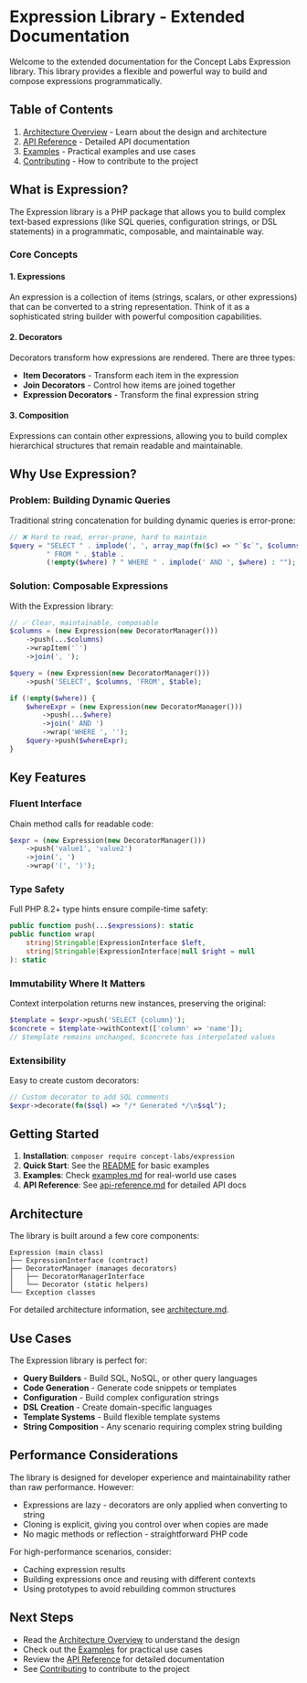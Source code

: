 # Expression Library - Extended Documentation

Welcome to the extended documentation for the Concept Labs Expression library. This library provides a flexible and powerful way to build and compose expressions programmatically.

## Table of Contents

1. [Architecture Overview](architecture.md) - Learn about the design and architecture
2. [API Reference](api-reference.md) - Detailed API documentation
3. [Examples](examples.md) - Practical examples and use cases
4. [Contributing](contributing.md) - How to contribute to the project

## What is Expression?

The Expression library is a PHP package that allows you to build complex text-based expressions (like SQL queries, configuration strings, or DSL statements) in a programmatic, composable, and maintainable way.

### Core Concepts

#### 1. Expressions

An expression is a collection of items (strings, scalars, or other expressions) that can be converted to a string representation. Think of it as a sophisticated string builder with powerful composition capabilities.

#### 2. Decorators

Decorators transform how expressions are rendered. There are three types:
- **Item Decorators** - Transform each item in the expression
- **Join Decorators** - Control how items are joined together
- **Expression Decorators** - Transform the final expression string

#### 3. Composition

Expressions can contain other expressions, allowing you to build complex hierarchical structures that remain readable and maintainable.

## Why Use Expression?

### Problem: Building Dynamic Queries

Traditional string concatenation for building dynamic queries is error-prone:

```php
// ❌ Hard to read, error-prone, hard to maintain
$query = "SELECT " . implode(', ', array_map(fn($c) => "`$c`", $columns)) . 
         " FROM " . $table . 
         (!empty($where) ? " WHERE " . implode(' AND ', $where) : "");
```

### Solution: Composable Expressions

With the Expression library:

```php
// ✅ Clear, maintainable, composable
$columns = (new Expression(new DecoratorManager()))
    ->push(...$columns)
    ->wrapItem('`')
    ->join(', ');

$query = (new Expression(new DecoratorManager()))
    ->push('SELECT', $columns, 'FROM', $table);

if (!empty($where)) {
    $whereExpr = (new Expression(new DecoratorManager()))
        ->push(...$where)
        ->join(' AND ')
        ->wrap('WHERE ', '');
    $query->push($whereExpr);
}
```

## Key Features

### Fluent Interface

Chain method calls for readable code:

```php
$expr = (new Expression(new DecoratorManager()))
    ->push('value1', 'value2')
    ->join(', ')
    ->wrap('(', ')');
```

### Type Safety

Full PHP 8.2+ type hints ensure compile-time safety:

```php
public function push(...$expressions): static
public function wrap(
    string|Stringable|ExpressionInterface $left, 
    string|Stringable|ExpressionInterface|null $right = null
): static
```

### Immutability Where It Matters

Context interpolation returns new instances, preserving the original:

```php
$template = $expr->push('SELECT {column}');
$concrete = $template->withContext(['column' => 'name']);
// $template remains unchanged, $concrete has interpolated values
```

### Extensibility

Easy to create custom decorators:

```php
// Custom decorator to add SQL comments
$expr->decorate(fn($sql) => "/* Generated */\n$sql");
```

## Getting Started

1. **Installation**: `composer require concept-labs/expression`
2. **Quick Start**: See the [README](../README.md) for basic examples
3. **Examples**: Check [examples.md](examples.md) for real-world use cases
4. **API Reference**: See [api-reference.md](api-reference.md) for detailed API docs

## Architecture

The library is built around a few core components:

```
Expression (main class)
├── ExpressionInterface (contract)
├── DecoratorManager (manages decorators)
│   ├── DecoratorManagerInterface
│   └── Decorator (static helpers)
└── Exception classes
```

For detailed architecture information, see [architecture.md](architecture.md).

## Use Cases

The Expression library is perfect for:

- **Query Builders** - Build SQL, NoSQL, or other query languages
- **Code Generation** - Generate code snippets or templates
- **Configuration** - Build complex configuration strings
- **DSL Creation** - Create domain-specific languages
- **Template Systems** - Build flexible template systems
- **String Composition** - Any scenario requiring complex string building

## Performance Considerations

The library is designed for developer experience and maintainability rather than raw performance. However:

- Expressions are lazy - decorators are only applied when converting to string
- Cloning is explicit, giving you control over when copies are made
- No magic methods or reflection - straightforward PHP code

For high-performance scenarios, consider:
- Caching expression results
- Building expressions once and reusing with different contexts
- Using prototypes to avoid rebuilding common structures

## Next Steps

- Read the [Architecture Overview](architecture.md) to understand the design
- Check out the [Examples](examples.md) for practical use cases
- Review the [API Reference](api-reference.md) for detailed documentation
- See [Contributing](contributing.md) to contribute to the project
